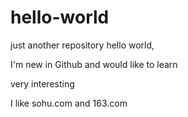 # hello-world
just another repository
hello world, 

I'm new in Github and would like to learn


very interesting

I like sohu.com and 163.com

